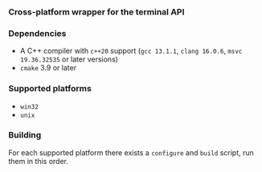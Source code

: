 ### Cross-platform wrapper for the terminal API

### Dependencies
* A C++ compiler with `c++20` support (`gcc 13.1.1`, `clang 16.0.6`, `msvc 19.36.32535` or later versions)
* `cmake` 3.9 or later

### Supported platforms
* `win32`
* `unix`

### Building
For each supported platform there exists a `configure` and `build` script, run them in this order.
